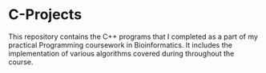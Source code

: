 # C-Projects

This repository contains the C++ programs that I completed as a part of my practical Programming coursework in Bioinformatics. It includes the implementation of various algorithms covered during throughout the course.
